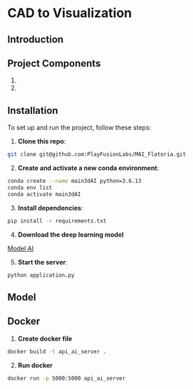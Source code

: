 # CAD to  Visualization

## Introduction


## Project Components


1.  

2. 
## Installation

To set up and run the project, follow these steps:

1.  **Clone this repo**:

```bash
git clone git@github.com:PlayFusionLabs/MAI_Flatoria.git

```

2.  **Create and activate a new conda environment**:

```bash
conda create --name main3dAI python=3.6.13
conda env list
conda activate main3dAI

```
3.  **Install dependencies**:
```bash
pip install -r requirements.txt
```

4.  **Download the deep learning model** 

[Model AI ](https://drive.google.com/file/....TODO)

5.  **Start the server**:

```bash
python application.py

```

## Model 
## Docker
1. **Create docker file**
```bash
docker build -t api_ai_server .
```
2. **Run docker**
```bash
docker run -p 5000:5000 api_ai_server
```